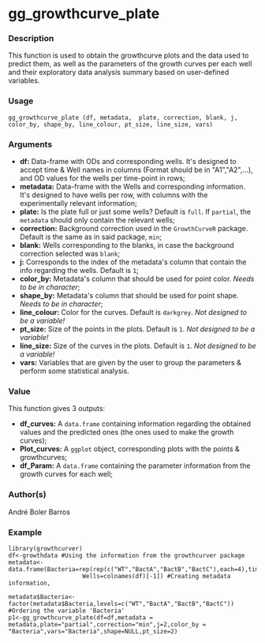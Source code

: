 # gg_growthcurve_plate

### Description
This function is used to obtain the growthcurve plots and the data used to predict them, as well as the parameters of the growth curves per each well and their exploratory data analysis summary based on user-defined variables.

### Usage
`gg_growthcurve_plate (df, metadata,  plate, correction, blank, j,  color_by, shape_by, line_colour, pt_size, line_size, vars)`  

### Arguments
- **df:** Data-frame with ODs and corresponding wells. It's designed to accept time & Well names in columns (Format should be in "A1","A2",...), and OD values for the wells per time-point in rows;
- **metadata:** Data-frame with the Wells and corresponding information. It's designed to have wells per row, with columns with the experimentally relevant information;
- **plate:** Is the plate full or just some wells? Default is `full`. If `partial`, the `metadata` should only contain the relevant wells;
- **correction:** Background correction used in the `GrowthCurveR` package. Default is the same as in said package, `min`;
- **blank:** Wells corresponding to the blanks, in case the background correction selected was `blank`;
- **j:** Corresponds to the index of the metadata's column that contain the info regarding the wells. Default is `1`;
- **color_by:** Metadata's column that should be used for point color. *Needs to be in character*;
- **shape_by:** Metadata's column that should be used for point shape. *Needs to be in character*;
- **line_colour:** Color for the curves. Default is `darkgrey`. *Not designed to be a variable!*
- **pt_size:** Size of the points in the plots. Default is `1`. *Not designed to be a variable!*
- **line_size:** Size of the curves in the plots. Default is `1`. *Not designed to be a variable!*
- **vars:** Variables that are given by the user to group the parameters & perform some statistical analysis. 

### Value
This function gives 3 outputs:
- **df_curves:** A `data.frame` containing information regarding the obtained values and the predicted ones (the ones used to make the growth curves);
- **Plot_curves:** A `ggplot` object, corresponding plots with the points & growthcurves;
- **df_Param:** A `data.frame` containing the parameter information from the growth curves for each well;

### Author(s)
André Boler Barros

### Example

```
library(growthcurver)
df<-growthdata #Using the information from the growthcurver package
metadata<-data.frame(Bacteria=rep(rep(c("WT","BactA","BactB","BactC"),each=4),times=6),
                     Wells=colnames(df)[-1]) #Creating metadata information, 

metadata$Bacteria<-factor(metadata$Bacteria,levels=c("WT","BactA","BactB","BactC")) #Ordering the variable 'Bacteria'
p1<-gg_growthcurve_plate(df=df,metadata = metadata,plate="partial",correction="min",j=2,color_by = "Bacteria",vars="Bacteria",shape=NULL,pt_size=2)
```
